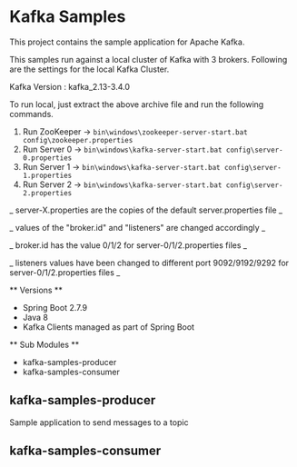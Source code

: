 # Kafka Samples

This project contains the sample application for Apache Kafka.

This samples run against a local cluster of Kafka with 3 brokers. Following are the settings for the local Kafka Cluster.

Kafka Version : kafka_2.13-3.4.0

To run local, just extract the above archive file and run the following commands.

1. Run ZooKeeper -> `bin\windows\zookeeper-server-start.bat config\zookeeper.properties`
2. Run Server 0 -> `bin\windows\kafka-server-start.bat config\server-0.properties`
3. Run Server 1 -> `bin\windows\kafka-server-start.bat config\server-1.properties`
4. Run Server 2 -> `bin\windows\kafka-server-start.bat config\server-2.properties`

  _ server-X.properties are the copies of the default server.properties file _
  
  _ values of the "broker.id" and "listeners" are changed accordingly _
  
  _ broker.id has the value 0/1/2 for server-0/1/2.properties files _
  
  _ listeners values have been changed to different port 9092/9192/9292 for server-0/1/2.properties files _

** Versions **

- Spring Boot 2.7.9
- Java 8
- Kafka Clients managed as part of Spring Boot

** Sub Modules **

- kafka-samples-producer
- kafka-samples-consumer

## kafka-samples-producer

Sample application to send messages to a topic

## kafka-samples-consumer
